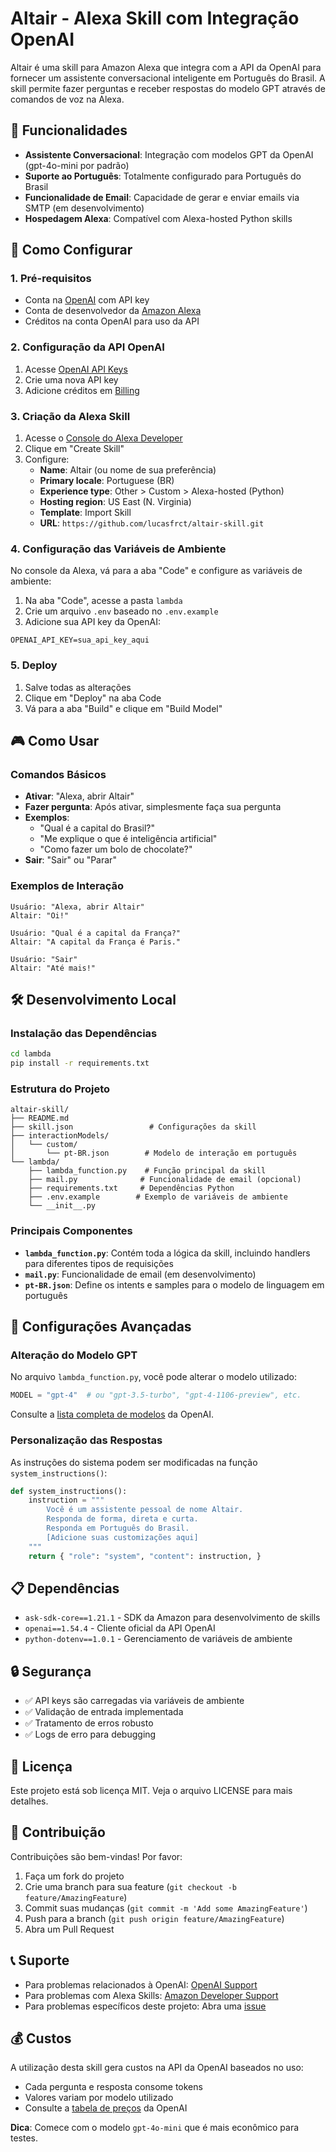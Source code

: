 # Altair - Alexa Skill com Integração OpenAI

Altair é uma skill para Amazon Alexa que integra com a API da OpenAI para fornecer um assistente conversacional inteligente em Português do Brasil. A skill permite fazer perguntas e receber respostas do modelo GPT através de comandos de voz na Alexa.

## 🎯 Funcionalidades

- **Assistente Conversacional**: Integração com modelos GPT da OpenAI (gpt-4o-mini por padrão)
- **Suporte ao Português**: Totalmente configurado para Português do Brasil
- **Funcionalidade de Email**: Capacidade de gerar e enviar emails via SMTP (em desenvolvimento)
- **Hospedagem Alexa**: Compatível com Alexa-hosted Python skills

## 🚀 Como Configurar

### 1. Pré-requisitos

- Conta na [OpenAI](https://platform.openai.com/) com API key
- Conta de desenvolvedor da [Amazon Alexa](https://developer.amazon.com/alexa/console/ask/)
- Créditos na conta OpenAI para uso da API

### 2. Configuração da API OpenAI

1. Acesse [OpenAI API Keys](https://platform.openai.com/account/api-keys)
2. Crie uma nova API key
3. Adicione créditos em [Billing](https://platform.openai.com/account/billing/overview)

### 3. Criação da Alexa Skill

1. Acesse o [Console do Alexa Developer](https://developer.amazon.com/alexa/console/ask/)
2. Clique em "Create Skill"
3. Configure:
   - **Name**: Altair (ou nome de sua preferência)
   - **Primary locale**: Portuguese (BR)
   - **Experience type**: Other > Custom > Alexa-hosted (Python)
   - **Hosting region**: US East (N. Virginia)
   - **Template**: Import Skill
   - **URL**: `https://github.com/lucasfrct/altair-skill.git`

### 4. Configuração das Variáveis de Ambiente

No console da Alexa, vá para a aba "Code" e configure as variáveis de ambiente:

1. Na aba "Code", acesse a pasta `lambda`
2. Crie um arquivo `.env` baseado no `.env.example`
3. Adicione sua API key da OpenAI:

```env
OPENAI_API_KEY=sua_api_key_aqui
```

### 5. Deploy

1. Salve todas as alterações
2. Clique em "Deploy" na aba Code
3. Vá para a aba "Build" e clique em "Build Model"

## 🎮 Como Usar

### Comandos Básicos

- **Ativar**: "Alexa, abrir Altair"
- **Fazer pergunta**: Após ativar, simplesmente faça sua pergunta
- **Exemplos**:
  - "Qual é a capital do Brasil?"
  - "Me explique o que é inteligência artificial"
  - "Como fazer um bolo de chocolate?"
- **Sair**: "Sair" ou "Parar"

### Exemplos de Interação

```
Usuário: "Alexa, abrir Altair"
Altair: "Oi!"

Usuário: "Qual é a capital da França?"
Altair: "A capital da França é Paris."

Usuário: "Sair"
Altair: "Até mais!"
```

## 🛠️ Desenvolvimento Local

### Instalação das Dependências

```bash
cd lambda
pip install -r requirements.txt
```

### Estrutura do Projeto

```
altair-skill/
├── README.md
├── skill.json                 # Configurações da skill
├── interactionModels/
│   └── custom/
│       └── pt-BR.json        # Modelo de interação em português
└── lambda/
    ├── lambda_function.py    # Função principal da skill
    ├── mail.py              # Funcionalidade de email (opcional)
    ├── requirements.txt     # Dependências Python
    ├── .env.example        # Exemplo de variáveis de ambiente
    └── __init__.py
```

### Principais Componentes

- **`lambda_function.py`**: Contém toda a lógica da skill, incluindo handlers para diferentes tipos de requisições
- **`mail.py`**: Funcionalidade de email (em desenvolvimento)
- **`pt-BR.json`**: Define os intents e samples para o modelo de linguagem em português

## 🔧 Configurações Avançadas

### Alteração do Modelo GPT

No arquivo `lambda_function.py`, você pode alterar o modelo utilizado:

```python
MODEL = "gpt-4"  # ou "gpt-3.5-turbo", "gpt-4-1106-preview", etc.
```

Consulte a [lista completa de modelos](https://platform.openai.com/docs/models) da OpenAI.

### Personalização das Respostas

As instruções do sistema podem ser modificadas na função `system_instructions()`:

```python
def system_instructions():
    instruction = """
        Você é um assistente pessoal de nome Altair. 
        Responda de forma, direta e curta. 
        Responda em Português do Brasil.
        [Adicione suas customizações aqui]
    """
    return { "role": "system", "content": instruction, }
```

## 📋 Dependências

- `ask-sdk-core==1.21.1` - SDK da Amazon para desenvolvimento de skills
- `openai==1.54.4` - Cliente oficial da API OpenAI
- `python-dotenv==1.0.1` - Gerenciamento de variáveis de ambiente

## 🔒 Segurança

- ✅ API keys são carregadas via variáveis de ambiente
- ✅ Validação de entrada implementada
- ✅ Tratamento de erros robusto
- ✅ Logs de erro para debugging

## 📄 Licença

Este projeto está sob licença MIT. Veja o arquivo LICENSE para mais detalhes.

## 🤝 Contribuição

Contribuições são bem-vindas! Por favor:

1. Faça um fork do projeto
2. Crie uma branch para sua feature (`git checkout -b feature/AmazingFeature`)
3. Commit suas mudanças (`git commit -m 'Add some AmazingFeature'`)
4. Push para a branch (`git push origin feature/AmazingFeature`)
5. Abra um Pull Request

## 📞 Suporte

- Para problemas relacionados à OpenAI: [OpenAI Support](https://help.openai.com/)
- Para problemas com Alexa Skills: [Amazon Developer Support](https://developer.amazon.com/support/)
- Para problemas específicos deste projeto: Abra uma [issue](https://github.com/lucasfrct/altair-skill/issues)

## 💰 Custos

A utilização desta skill gera custos na API da OpenAI baseados no uso:
- Cada pergunta e resposta consome tokens
- Valores variam por modelo utilizado
- Consulte a [tabela de preços](https://openai.com/pricing) da OpenAI

**Dica**: Comece com o modelo `gpt-4o-mini` que é mais econômico para testes.